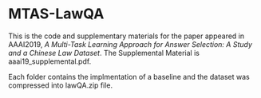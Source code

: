 # MTAS-LawQA

This is the code and supplementary materials for the paper appeared in AAAI2019, *A Multi-Task Learning Approach for Answer Selection: A Study and a Chinese Law Dataset*. The Supplemental Material is aaai19_supplemental.pdf.

Each folder contains the implmentation of a baseline and the dataset was compressed into lawQA.zip file.
